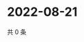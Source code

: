 # 2022-08-21

共 0 条

<!-- BEGIN WEIBO -->
<!-- 最后更新时间 Sun Aug 21 2022 07:14:51 GMT+0800 (China Standard Time) -->

<!-- END WEIBO -->
